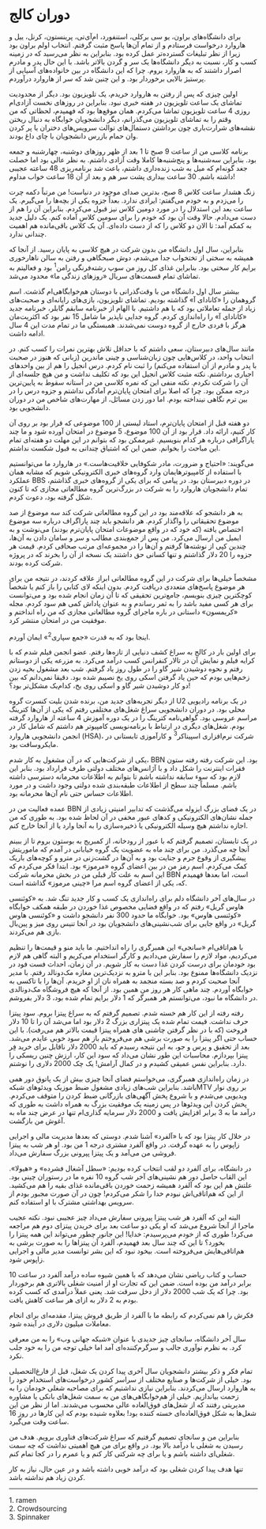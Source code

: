 # دوران کالج

برای دانشگاه‌های براون، یو سی برکلی، استنفورد، ام‌آی‌تی، پرینستون، کرنل، ییل و هاروارد درخواست فرستادم و از تمام آن‌ها پاسخ مثبت گرفتم. انتخاب اولم براون بود زیرا از نظر تبلیغات گسترده‌تر عمل کرده بود. بنابراین به نظر می‌رسید که در  زمینه کسب و کار، نسبت به دیگر دانشگاه‌ها یک سر و گردن بالاتر باشد. با این حال پدر و مادرم اصرار داشتند که به هاروارد بروم. چرا که این دانشگاه در بین خانواده‌های آسیایی از پرستیژ بالایی برخوردار بود. و این چنین شد که سر از هاروارد درآوردم.

اولین چیزی که پس از رفتن به هاروارد خریدم، یک تلویزیون بود. دیگر از محدودیت تماشای یک ساعت تلویزیون در هفته خبری نبود. بنابراین در روزهای نخست آزادی‌ام روزی 4 ساعت تلویزیون تماشا می‌کردم. همان موقع‌ها بود که فهمیدم، لحظاتی که من وقتم را به تماشای تلویزیون می‌گذرانم، دیگر دانشجویان خوابگاه به دنبال ریختن نقشه‌های شرارت‌باری چون برداشتن دستمال‌های توالت سرویس‌های دختران یا پر کردن وان حمام بازرس دانشجویان با چای داغ بودند. 

برنامه کلاسی من از ساعت 9 صبح تا 1 بعد از ظهر روزهای دوشنبه، چهارشنبه و جمعه بود. بنابراین سه‌شنبه‌ها و پنج‌شنبه‌ها کاملا وقت آزادی داشتم. به نظر عالی بود اما خصلت جغد گونه‌ام که میل به شب زنده‌داری داشتم، باعث شد برنامه‌ریزی 48 ساعته عجیبی داشته باشم. 30 ساعت بیداری پشت سر هم و بعد از آن 18 ساعت خواب مداوم!

زنگ هشدار ساعت کلاس 8 صبح، بدترین صدای موجود در دنیاست! من مرتباً دکمه چرت را می‌زدم و به خودم می‌گفتم: ایرادی ندارد. بعداً جزوه یکی از بچه‌ها را می‌گیرم. یک ساعت بعد این استدلال را در مورد دومین کلاس نیز قبول می‌کردم. بنابراین آن را هم از دست می‌دادم. حالا وقت آن بود که خودم را برای سومین کلاس آماده کنم. یک دلیل جدید به کمکم آمد: تا الان دو کلاس را که از دست داده‌ای. آن یک کلاس باقی‌مانده هم اهمیت چندانی ندارد. 

بنابراین، سال اول دانشگاه من بدون شرکت در هیچ کلاسی به پایان رسید. از آنجا که همیشه به سختی از تختخواب جدا می‌شدم، دوش صبحگاهی و رفتن به سالن ناهارخوری برایم کار سختی بود. بنابراین غذای کل روز من سوپ رشته‌فرنگی رامن<sup>1</sup> بود و فعالیتم به تماشای تمام قسمت‌های سریال «روزهای زندگی ما» محدود می‌شد.

بیشتر سال اول دانشگاه من با وقت‌گذرانی با دوستان هم‌خوابگاهی‌ام گذشت. اسم گروهمان را «کانادای آ» گذاشته بودیم. تماشای تلویزیون، بازی‌های رایانه‌ای و صحبت‌های زیاد از جمله تعاملاتی بود که با هم داشتیم. با الهام از خبرنامه سابقم گابلر، خبرنامه جدید «کانادای آ» را راه‌اندازی کردم. گروه جدایی ناپذیر ما شامل 15 نفر بود که اکثریت‌مان هرگز با فردی خارج از گروه دوست نمی‌شدند. همبستگی ما در تمام مدت این 4 سال ادامه داشت. 

مانند سال‌های دبیرستان، سعی داشتم که با حداقل تلاش بهترین نمرات را کسب کنم. در انتخاب واحد، در کلاس‌هایی چون زبان‌شناسی و چینی ماندرین (زبانی که هنوز در صحبت با پدر و مادرم از آن استفاده می‌کنم) را ثبت نام کردم. درس انجیل را هم از بین واحدهای اجباری برداشتم. نکته مثبت کلاس انجیل این بود که تکلیف نداشت و من هیچ جلسه‌ای از آن را شرکت نکردم. نکته منفی این که نمره کلاسی من در آستانه سقوط به پایین‌ترین درجه ممکن بود. چرا که اصلا برای امتحان پایان‌ترم آمادگی نداشتم و جزوه‌ درس را در بین ترم نگاهی نینداخته بودم. اما دور زدن مسائل، از مهارت‌های شاخص من در دوران دانشجویی بود.

دو هفته قبل از امتحان پایان‌ترم، استاد لیستی از 100 موضوعی که قرار بود بر روی آن کار کنیم، ارائه داد. قرار بود از آن 100 موضوع، 5 موضوع در امتحان آورده شود و ما چند پاراگرافی درباره هر کدام بنویسیم. غیرممکن بود که بتوانم در این مهلت دو هفته‌ای تمام این مباحث را بخوانم. ضمن این که اشتیاق چندانی به قبول شکست نداشتم.

می‌گویند: «احتیاج و ضرورت، مادر شکوفایی خلاقیت‌هاست.» در هاروارد ما می‌توانستیم با استفاده از کامپیوترهایمان وارد گروه‌های خبری الکترونیکی شویم که مشابه همان عملکرد BBS در دوره دبیرستان بود. در پیامی که برای یکی از گروه‌های خبری گذاشتم، تمام دانشجویان هاروارد را به شرکت در بزرگ‌ترین گروه مطالعاتی مجازی که تا کنون شکل گرفته بود، دعوت کردم.

به هر دانشجو که علاقه‌مند بود در این گروه مطالعاتی شرکت کند سه موضوع از صد موضوع تحقیقاتی را واگذار کردم. هر دانشجو باید چند پاراگراف درباره سه موضوع اختصاص یافته (که  خود که در واقع موضوعات امتحان پایان‌ترم بودند) می‌نوشت و به ایمیل من ارسال می‌کرد. من پس از جمع‌بندی مطالب و سر و سامان دادن به آن‌ها، چندین کپی از نوشته‌ها گرفتم و آن‌ها را در مجموعه‌ای مرتب صحافی کردم. قیمت هر جزوه را 20 دلار گذاشتم و تنها کسانی حق داشتند یک نسخه از آن را بخرند که در پروژه شرکت کرده بودند.

مشخصاً خیلی‌ها برای شرکت در این گروه مطالعاتی ابراز علاقه کردند، در نتیجه من برای هر موضوع پاسخ‌های متعددی دریافت کردم. بدون اینکه لای کتابی را باز کنم یا شخصاً کوچکترین چیزی بنویسم، جامع‌ترین تحقیقی که تا آن زمان انجام شده بود و می‌توانست برای هر کسی مفید باشد را به ثمر رساندم و به عنوان پاداش کمی هم سود کردم. مجله «کریمسون» داستانی در باره ماجرای گروه مطالعاتی مجازی که من راه انداختم و موفقیت من در امتحان منتشر کرد.

اینجا بود که به قدرت «جمع سپاری<sup>2</sup>» ایمان آوردم.

برای اولین بار در کالج به سراغ کشف دنیایی از تازه‌ها رفتم. عضو انجمن فیلم شدم که با کرایه فیلم و نمایش آن‌ در تالار کنفرانس کسب درآمد می‌کرد. به مزرعه یکی از دوستانم رفتم و نحوه دوشیدن شیر گاو را در طول روز یاد گرفتم. شب بعد مشغول بخیه زدن زخم‌هایی بودم که حین یاد گرفتن اسکی روی یخ نصیبم شده بود. دقیقا نمی‌دانم که بین دو کار دوشیدن شیر گاو و اسکی روی یخ، کدام‌یک مشکل‌تر بود؟!	

از دیگر تجربه‌های جدید من، برنده شدن بلیت کنسرت گروه U2 در یک برنامه رادیویی محلی بود. در دوران دانشجویی سراغ شغل‌های مختلفی رفتم که یکی از آن‌ها کترینگ مراسم عروسی بود. گواهی‌نامه کترینگ را در یک دوره آموزش 4 ساعته از هاروارد گرفته بودم. شغل‌های دیگری در ارتباط با برنامه‌نویسی کامپیوتر هم داشتم که شامل کار در انجمن دانشجویی هاروارد (HSA)، شرکت نرم‌افزاری اسپیناکر<sup>3</sup> و کارآموزی تابستانی در مایکروسافت بود. 

یکی از شرکت‌هایی که در آن مشغول به کار شدم، BBN بود. این شرکت رفته رفته ستون فقرات اینترنت را شکل داد و با آژانس‌های مختلف دولتی طرف قرارداد بود. بنابر این لازم بود که سوء سابقه نداشته باشم تا بتوانم به اطلاعات محرمانه دسترسی داشته باشم. مسلماً چند سطح از اطلاعات طبقه‌بندی شده دولتی وجود داشت و در مورد اطلاعات حساس حتی نام آن‌ها محرمانه بود.

عمده فعالیت من در BBN در یک فضای  بزرگ ایزوله می‌گذشت که تدابیر امنیتی زیادی از جمله نشان‌های الکترونیکی و کدهای عبور مخفی در آن لحاظ شده بود. به طوری که من اجازه نداشتم هیچ وسیله الکترونیکی یا ذخیره‌سازی را به آنجا وارد یا از آنجا خارج کنم.

در یک تابستان، تصمیم گرفتم که با عبور از رودخانه، از کمبریج به بوستون بروم تا از ببینم  آنجا چه می‌گذرد. من برای چند ماه به عضویت یک گروه خیابانی در آمدم که ماموریتش پیشگیری از وقوع جرم و جنایت بود و به آن‌ها در گشت‌زنی در مترو و کوچه‌های باریک کمک می‌کردم. اسم رمز من در بین اعضای گروه «مرموز» بود.  ابتدا فکر می‌کردم که این اسم به علت کار قبلی من در بخش محرمانه شرکت BBN است، اما بعدها فهمیدم که، یکی از اعضای گروه اسم مرا «چینی مرموز» گذاشته است.

در سال‌های آخر دانشگاه دلم برای راه‌اندازی یک کسب و کار جدید تنگ شد. به «کوئنسی هاوس گریل» رفتم که در واقع فضایی مخصوص غذا خوردن در طبقه همکف خوابگاه «کوئنسی هاوس» بود. خوابگاه ما حدود 300 نفر دانشجو داشت و «کوئنسی هاوس گریل» در واقع جایی برای شب‌نشینی‌های دانشجویان بود در آنجا تنیس روی میز و پین‌بال بازی هم می‌کردند.

با هم‌اتاقی‌ام «سانجی» این همبرگری را راه انداختیم. ما باید منو و قیمت‌ها را تنظیم می‌کردیم، مواد لازم را سفارش می‌دادیم و کارگر استخدام می‌کریم و البته گاهی هم لازم بود خودمان برای درست کردن غذا دست به کار شویم. در آن زمان، احداث فست فود در نزدیک دانشگاه‌ها ممنوع بود. بنابر این با مترو به نزدیک‌ترین مغازه مک‌دونالد رفتم. با مدیر آنجا صحبت کردم و صد بسته منجمد به همراه نان از او خریدم. آن‌ها را با تاکسی به خوابگاه آوردم. چند ماهی کار هر روز من همین بود. از آنجا که هیچ فروشگاه مک‌دونالدی در دانشگاه ما نبود، می‌توانستم هر همبرگر که 1 دلار برایم تمام شده بود، 3 دلار بفروشم.

رفته رفته از این کار هم خسته شدم. تصمیم گرفتم که به سراغ پیتزا بروم. سود پیتزا حرف نداشت. قیمت تمام شده یک پیتزاری بزرگ 2 دلار بود اما می‌شد آن را تا 10 دلار فروخت (که با در نظر گرفتن چاشنی های همراه پیتزا قیمت بالاتر هم می‌رفت). با این حساب حتی اگر پیتزا را به صورت برشی هم می‌فروختم باز هم سود خوبی عایدم می‌شد. بعد از تحقیق و پرس و جو، به این نتیجه رسیدم که باید 2000 دلار ناقابل برای خرید فِر پیتزا بپردازم. محاسبات این طور نشان می‌داد که سود این کار، ارزش چنین ریسکی را دارد. بنابراین نفس عمیقی کشیدم و در کمال آرامش! یک چک 2000 دلاری را نوشتم.

در زمان راه‌اندازی همبرگری، می‌خواستم فضای آنجا چیزی بیش از یک پاتوق دور همی باشد. بنابراین شب‌های زیادی مشغول ضبط موزیک ویدئوهای شبکهMTV  بر روی نوار ویدیویی می‌شدم و با شروع پخش آگهی‌های بازرگانی ضبط کردن را متوقف می‌کردم. پخش کردن این ویدئوها در پس زمینه یک موفقیت بزرگ به همراه داشت به طوری که درآمد ما به 3 برابر افزایش یافت و 2000 دلار سرمایه گذاری‌ام تنها در عرض چند ماه به آغوش من بازگشت.

در خلال کار پیتزا بود که با «آلفرد» آشنا شدم. دوستی که بعدها مدیریت مالی و اجرایی زاپوس را به عهده گرفت. در واقع آلفرد مشتری درجه 1 من بود. او هر شب به پیتزا فروشی من می‌آمد و یک پیتزا پپرونی بزرگ سفارش می‌داد. 

در دانشگاه، برای آلفرد دو لقب انتخاب کرده بودیم: «سطل آشغال فشرده» و «هیولا». این القاب حاصل دور هم نشینی‌های آخر شب گروه 10 نفره ما در رستوران چینی بود. علتش هم این بود که آلفرد همیشه زحمت خوردن باقی‌مانده غذای بقیه را هم می‌کشید. از این که هم‌اتاقی‌‍‌اش نبودم خدا را شکر می‌کردم! چون در آن صورت مجبور بودم از سرویس بهداشتی مشترک با او استفاده کنم.

البته این که آلفرد هر شب پیتزا پپرونی سفارش می‌داد چیز عجیبی نبود. نکته عجیب ماجرا از آنجا شروع می‌شد که او یکی دو ساعت بعد برای خریدن پیتزای دوم هم مراجعه می‌کرد! طوری که از خودم می‌پرسیدم: خدایا! این جانور چطور می‌تواند این همه پیتزا را بخورد؟ تا این که چند سال بعد فهمیدم، آلفرد آن پیتزاها را به صورت برشی به هم‌اتاقی‌هایش می‌فروخته است. بیخود نبود که این بشر توانست مدیر مالی و اجرایی زاپوس شود.

حساب و کتاب ریاضی نشان می‌دهد که با همین شیوه ساده درآمد آلفرد در ساعت 10 برابر درآمد من بوده است. ضمن این که تجارت او از امنیت شغلی بالاتری هم برخوردار بود. چرا که یک شب 2000 دلار از دخل سرقت شد. یعنی عملاً درآمدی که کسب کرده بودم به 2 دلار به ازای هر ساعت کاهش یافت.

فکرش را هم نمی‌کردم که رابطه ما با آلفرد از طریق فروش پیتزا، مقدمه‌ای برای انجام معاملات میلیون دلاری در آینده شود.

سال آخر دانشگاه، سانجای چیز جدیدی با عنوان «شبکه جهانی وب» را به من معرفی کرد. به نظرم نوآوری جالب و سرگرم‌کننده‌ای آمد اما خیلی توجه من را به خود جلب نکرد.

تمام فکر و ذکر  بیشتر دانشجویان سال آخری پیدا کردن یک شغل، قبل از فارغ‌التحصیلی بود. خیلی از شرکت‌ها و صنایع مختلف از سراسر کشور درخواست‌های استخدام خود را به هاروارد ارسال می‌کردند. بنابراین نیازی نداشتیم که برای مصاحبه شغلی خودمان را به زحمت بیاندازیم. خیلی از هم‌خوابگاهی‌های من به سمت شغل‌های بانکی یا مشاوره مدیریتی رفتند که از شغل‌های فوق‌العاده عالی محسوب می‌شدند. اما از نظر من این شغل‌ها به شکل فوق‌العاده‌ای خسته کننده بود!  بعلاوه شنیده بودم که این کارها در روز 16 ساعت وقت می‌گیرد. 

بنابراین من و سانجای تصمیم گرفتیم که سراغ شرکت‌های فناوری برویم. هدف من رسیدن به شغلی با درآمد بالا بود. در واقع برای من هیچ اهمیتی نداشت که چه سمت شغلی‌ای داشته باشم و یا برای چه شرکتی کار کنم و یا عمرم را در کجا تمام کنم.

تنها هدف پیدا کردن شغلی بود که درآمد خوبی داشته باشد و در عین حال، نیاز به کار کردن زیاد هم نداشته باشد.

---
<p style="direction: ltr; text-align: left">
1. ramen<br/>
2. Crowdsourcing<br/>
3. Spinnaker 
</p>